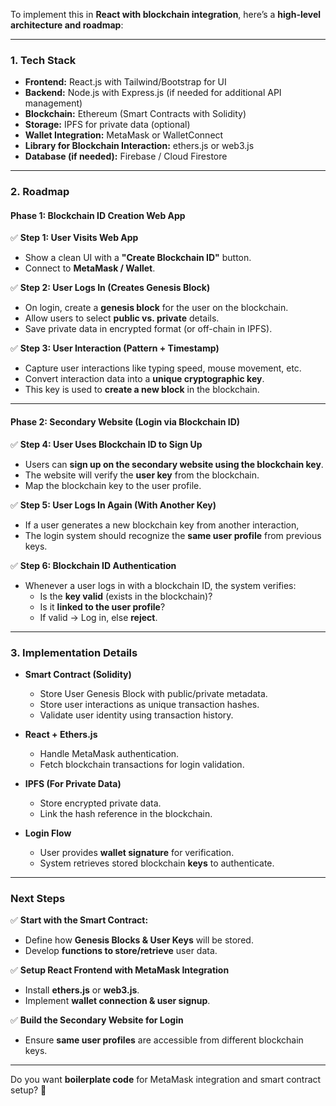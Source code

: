 To implement this in **React with blockchain integration**, here’s a **high-level architecture and roadmap**:

---

### **1. Tech Stack**
- **Frontend:** React.js with Tailwind/Bootstrap for UI
- **Backend:** Node.js with Express.js (if needed for additional API management)
- **Blockchain:** Ethereum (Smart Contracts with Solidity)
- **Storage:** IPFS for private data (optional)
- **Wallet Integration:** MetaMask or WalletConnect
- **Library for Blockchain Interaction:** ethers.js or web3.js
- **Database (if needed):** Firebase / Cloud Firestore

---

### **2. Roadmap**
#### **Phase 1: Blockchain ID Creation Web App**
✅ **Step 1: User Visits Web App**
- Show a clean UI with a **"Create Blockchain ID"** button.
- Connect to **MetaMask / Wallet**.

✅ **Step 2: User Logs In (Creates Genesis Block)**
- On login, create a **genesis block** for the user on the blockchain.
- Allow users to select **public vs. private** details.
- Save private data in encrypted format (or off-chain in IPFS).

✅ **Step 3: User Interaction (Pattern + Timestamp)**
- Capture user interactions like typing speed, mouse movement, etc.
- Convert interaction data into a **unique cryptographic key**.
- This key is used to **create a new block** in the blockchain.

---

#### **Phase 2: Secondary Website (Login via Blockchain ID)**
✅ **Step 4: User Uses Blockchain ID to Sign Up**
- Users can **sign up on the secondary website using the blockchain key**.
- The website will verify the **user key** from the blockchain.
- Map the blockchain key to the user profile.

✅ **Step 5: User Logs In Again (With Another Key)**
- If a user generates a new blockchain key from another interaction,
- The login system should recognize the **same user profile** from previous keys.

✅ **Step 6: Blockchain ID Authentication**
- Whenever a user logs in with a blockchain ID, the system verifies:
  - Is the **key valid** (exists in the blockchain)?
  - Is it **linked to the user profile**?
  - If valid → Log in, else **reject**.

---

### **3. Implementation Details**
- **Smart Contract (Solidity)**
  - Store User Genesis Block with public/private metadata.
  - Store user interactions as unique transaction hashes.
  - Validate user identity using transaction history.

- **React + Ethers.js**
  - Handle MetaMask authentication.
  - Fetch blockchain transactions for login validation.

- **IPFS (For Private Data)**
  - Store encrypted private data.
  - Link the hash reference in the blockchain.

- **Login Flow**
  - User provides **wallet signature** for verification.
  - System retrieves stored blockchain **keys** to authenticate.

---

### **Next Steps**
✅ **Start with the Smart Contract:**
- Define how **Genesis Blocks & User Keys** will be stored.
- Develop **functions to store/retrieve** user data.

✅ **Setup React Frontend with MetaMask Integration**
- Install **ethers.js** or **web3.js**.
- Implement **wallet connection & user signup**.

✅ **Build the Secondary Website for Login**
- Ensure **same user profiles** are accessible from different blockchain keys.

---

Do you want **boilerplate code** for MetaMask integration and smart contract setup? 🚀
